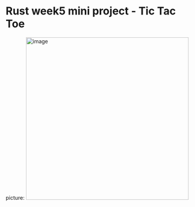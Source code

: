 # Rust week5 mini project - Tic Tac Toe

picture:
<img width="432" alt="image" src="https://user-images.githubusercontent.com/44468782/220367543-a56e3264-1971-41b5-b06f-1715e3f48ad6.png">

